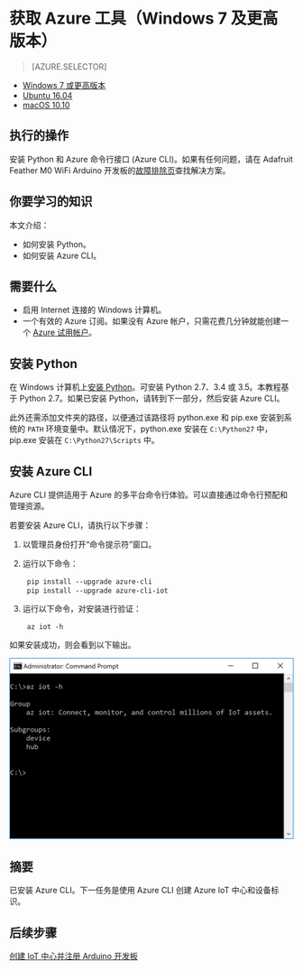 <properties
    pageTitle="获取用于 Azure IoT 初学者工具包（Windows 7 和更高版本）的 Azure 工具 | Azure"
    description="在 Windows 7 及更高版本上安装 Python 和 Azure 命令行接口 (Azure CLI)。"
    services="iot-hub"
    documentationcenter=""
    author="shizn"
    manager="timtl"
    tags=""
    keywords="azure cli, iot 云服务, arduino 云" />
<tags
    ms.assetid="70dfff14-4be1-468d-9919-e40f4bead308"
    ms.service="iot-hub"
    ms.devlang="arduino"
    ms.topic="article"
    ms.tgt_pltfrm="na"
    ms.workload="na"
    ms.date="3/21/2017"
    wacn.date="05/08/2017"
    ms.author="xshi" />  


# 获取 Azure 工具（Windows 7 及更高版本）

> [AZURE.SELECTOR]
- [Windows 7 或更高版本][windows]
- [Ubuntu 16.04][ubuntu]
- [macOS 10.10][macos]

## 执行的操作

安装 Python 和 Azure 命令行接口 (Azure CLI)。如果有任何问题，请在 Adafruit Feather M0 WiFi Arduino 开发板的[故障排除页](/documentation/articles/iot-hub-adafruit-feather-m0-wifi-kit-arduino-troubleshooting/)查找解决方案。

## 你要学习的知识
本文介绍：

 - 如何安装 Python。
 - 如何安装 Azure CLI。

## 需要什么

* 启用 Internet 连接的 Windows 计算机。
* 一个有效的 Azure 订阅。如果没有 Azure 帐户，只需花费几分钟就能创建一个 [Azure 试用帐户](/pricing/1rmb-trial/)。

## 安装 Python
在 Windows 计算机上[安装 Python](https://www.python.org/downloads/)。可安装 Python 2.7、3.4 或 3.5。本教程基于 Python 2.7。如果已安装 Python，请转到下一部分，然后安装 Azure CLI。

此外还需添加文件夹的路径，以便通过该路径将 python.exe 和 pip.exe 安装到系统的 `PATH` 环境变量中。默认情况下，python.exe 安装在 `C:\Python27` 中，pip.exe 安装在 `C:\Python27\Scripts` 中。

## 安装 Azure CLI
Azure CLI 提供适用于 Azure 的多平台命令行体验。可以直接通过命令行预配和管理资源。

若要安装 Azure CLI，请执行以下步骤：

1. 以管理员身份打开“命令提示符”窗口。
2. 运行以下命令：

   
		pip install --upgrade azure-cli
		pip install --upgrade azure-cli-iot
   
3. 运行以下命令，对安装进行验证：

   
		az iot -h
   

如果安装成功，则会看到以下输出。

![指示成功的输出][output]  


## 摘要
已安装 Azure CLI。下一任务是使用 Azure CLI 创建 Azure IoT 中心和设备标识。

## 后续步骤
[创建 IoT 中心并注册 Arduino 开发板][create-your-iot-hub-and-register-your-arduino-board]


<!-- Images and links -->


[windows]: /documentation/articles/iot-hub-adafruit-feather-m0-wifi-kit-arduino-lesson2-get-azure-tools-win32/
[ubuntu]: /documentation/articles/iot-hub-adafruit-feather-m0-wifi-kit-arduino-lesson2-get-azure-tools-ubuntu/
[macos]: /documentation/articles/iot-hub-adafruit-feather-m0-wifi-kit-arduino-lesson2-get-azure-tools-mac/
[output]: ./media/iot-hub-adafruit-feather-m0-wifi-lessons/lesson2/az_iot_help_win.png
[create-your-iot-hub-and-register-your-arduino-board]: /documentation/articles/iot-hub-adafruit-feather-m0-wifi-kit-arduino-lesson2-prepare-azure-iot-hub/

<!---HONumber=Mooncake_0116_2017-->